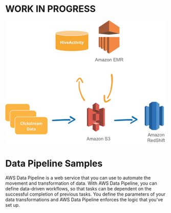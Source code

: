 WORK IN PROGRESS
=====================

<img src="logo/dpl-logo.png"
     alt="AWS Data PipeLine UseCase"
     style="float: center; margin-right: 10px;" />

Data Pipeline Samples
=====================
AWS Data Pipeline is a web service that you can use to automate the movement and transformation of data. With AWS Data Pipeline, you can define data-driven workflows, so that tasks can be dependent on the successful completion of previous tasks. You define the parameters of your data transformations and AWS Data Pipeline enforces the logic that you've set up.

